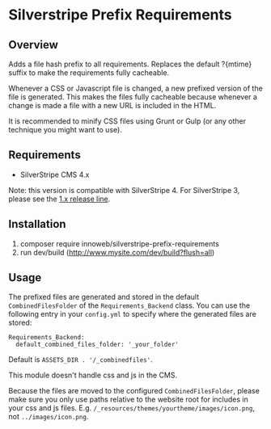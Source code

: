 # Silverstripe Prefix Requirements

## Overview

Adds a file hash prefix to all requirements. Replaces the default ?{mtime} suffix to make the requirements fully cacheable.

Whenever a CSS or Javascript file is changed, a new prefixed version of the file is generated. This makes the files fully cacheable because whenever a change is made a file with a new URL is included in the HTML.

It is recommended to minify CSS files using Grunt or Gulp (or any other technique you might want to use). 

## Requirements

* SilverStripe CMS 4.x

Note: this version is compatible with SilverStripe 4. For SilverStripe 3, please see the [1.x release line](https://github.com/xini/silverstripe-prefix-requirements/tree/1).

## Installation

1. composer require innoweb/silverstripe-prefix-requirements
2. run dev/build (http://www.mysite.com/dev/build?flush=all)

## Usage

The prefixed files are generated and stored in the default `CombinedFilesFolder` of the `Requirements_Backend` class. You can use the following entry in your `config.yml` to specify where the generated files are stored:

```
Requirements_Backend:
  default_combined_files_folder: '_your_folder'
``` 

Default is `ASSETS_DIR . '/_combinedfiles'`.

This module doesn't handle css and js in the CMS. 

Because the files are moved to the configured `CombinedFilesFolder`, please make sure you only use paths relative to the website root for includes in your css and js files. E.g. `/_resources/themes/yourtheme/images/icon.png`, not `../images/icon.png`.
